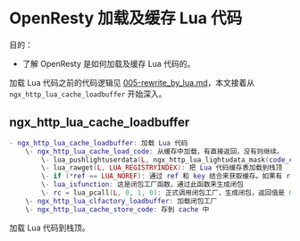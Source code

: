 
# OpenResty 加载及缓存 Lua 代码

目的：

- 了解 OpenResty 是如何加载及缓存 Lua 代码的。

加载 Lua 代码之前的代码逻辑见 [005-rewrite_by_lua.md](005-rewrite_by_lua.md#ngx_http_lua_rewrite_handler执行流程)，本文接着从 `ngx_http_lua_cache_loadbuffer` 开始深入。


## ngx_http_lua_cache_loadbuffer

```lua
- ngx_http_lua_cache_loadbuffer: 加载 Lua 代码
    \- ngx_http_lua_cache_load_code: 从缓存中加载，有直接返回，没有则继续。
        \- lua_pushlightuserdata(L, ngx_http_lua_lightudata_mask(code_cache_key))
        \- lua_rawget(L, LUA_REGISTRYINDEX): 把 Lua 代码缓存表加载到栈顶
        \- if (*ref == LUA_NOREF): 通过 ref 和 key 结合来获取缓存。如果有 ref，就用 ref，如果没有，就用 key。如果用 key 也没找到，就是没缓存，后续需要加载。
        \- lua_isfunction: 这是闭包工厂函数，通过此函数来生成闭包
        \- rc = lua_pcall(L, 0, 1, 0): 正式调用闭包工厂，生成闭包，返回值是 0 表示成功，否则就是失败了。
    \- ngx_http_lua_clfactory_loadbuffer: 加载闭包工厂
    \- ngx_http_lua_cache_store_code: 存到 cache 中
```

加载 Lua 代码到栈顶。
